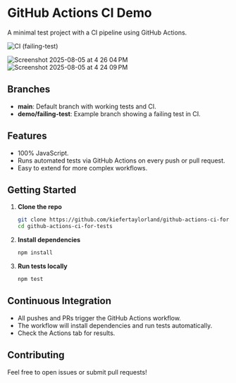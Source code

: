 # GitHub Actions CI Demo

A minimal test project with a CI pipeline using GitHub Actions.

![CI (failing-test)](https://github.com/kiefertaylorland/github-actions-ci-for-tests/actions/workflows/test.yml/badge.svg?branch=demo/failing-test)

![Screenshot 2025-08-05 at 4 26 04 PM](https://github.com/user-attachments/assets/424a8423-12b3-436d-a441-f2445fbb08aa)
![Screenshot 2025-08-05 at 4 24 09 PM](https://github.com/user-attachments/assets/bca2574e-d1f6-4d43-b9e6-ba2503e9ec2e)

## Branches

- **main**: Default branch with working tests and CI.
- **demo/failing-test**: Example branch showing a failing test in CI.

## Features

- 100% JavaScript.
- Runs automated tests via GitHub Actions on every push or pull request.
- Easy to extend for more complex workflows.

## Getting Started

1. **Clone the repo**

   ```bash
   git clone https://github.com/kiefertaylorland/github-actions-ci-for-tests.git
   cd github-actions-ci-for-tests
   ```

2. **Install dependencies**

   ```bash
   npm install
   ```

3. **Run tests locally**

   ```bash
   npm test
   ```

## Continuous Integration

- All pushes and PRs trigger the GitHub Actions workflow.
- The workflow will install dependencies and run tests automatically.
- Check the Actions tab for results.

## Contributing

Feel free to open issues or submit pull requests!
